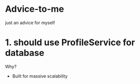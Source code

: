 # Advice-to-me
just an advice for myself

# 1. should use ProfileService for database
Why?
- Built for massive scalability
